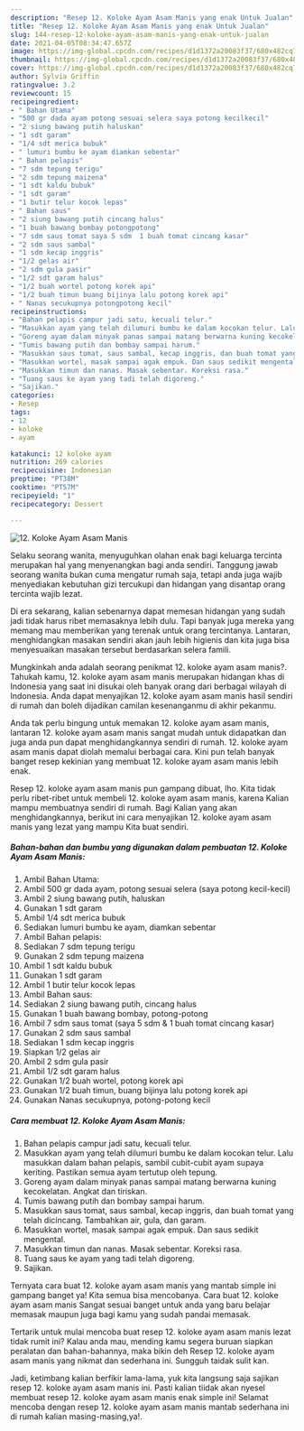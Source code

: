 ```yaml
---
description: "Resep 12. Koloke Ayam Asam Manis yang enak Untuk Jualan"
title: "Resep 12. Koloke Ayam Asam Manis yang enak Untuk Jualan"
slug: 144-resep-12-koloke-ayam-asam-manis-yang-enak-untuk-jualan
date: 2021-04-05T08:34:47.657Z
image: https://img-global.cpcdn.com/recipes/d1d1372a20083f37/680x482cq70/12-koloke-ayam-asam-manis-foto-resep-utama.jpg
thumbnail: https://img-global.cpcdn.com/recipes/d1d1372a20083f37/680x482cq70/12-koloke-ayam-asam-manis-foto-resep-utama.jpg
cover: https://img-global.cpcdn.com/recipes/d1d1372a20083f37/680x482cq70/12-koloke-ayam-asam-manis-foto-resep-utama.jpg
author: Sylvia Griffin
ratingvalue: 3.2
reviewcount: 15
recipeingredient:
- " Bahan Utama"
- "500 gr dada ayam potong sesuai selera saya potong kecilkecil"
- "2 siung bawang putih haluskan"
- "1 sdt garam"
- "1/4 sdt merica bubuk"
- " lumuri bumbu ke ayam diamkan sebentar"
- " Bahan pelapis"
- "7 sdm tepung terigu"
- "2 sdm tepung maizena"
- "1 sdt kaldu bubuk"
- "1 sdt garam"
- "1 butir telur kocok lepas"
- " Bahan saus"
- "2 siung bawang putih cincang halus"
- "1 buah bawang bombay potongpotong"
- "7 sdm saus tomat saya 5 sdm  1 buah tomat cincang kasar"
- "2 sdm saus sambal"
- "1 sdm kecap inggris"
- "1/2 gelas air"
- "2 sdm gula pasir"
- "1/2 sdt garam halus"
- "1/2 buah wortel potong korek api"
- "1/2 buah timun buang bijinya lalu potong korek api"
- " Nanas secukupnya potongpotong kecil"
recipeinstructions:
- "Bahan pelapis campur jadi satu, kecuali telur."
- "Masukkan ayam yang telah dilumuri bumbu ke dalam kocokan telur. Lalu masukkan dalam bahan pelapis, sambil cubit-cubit ayam supaya keriting. Pastikan semua ayam tertutup oleh tepung."
- "Goreng ayam dalam minyak panas sampai matang berwarna kuning kecokelatan. Angkat dan tiriskan."
- "Tumis bawang putih dan bombay sampai harum."
- "Masukkan saus tomat, saus sambal, kecap inggris, dan buah tomat yang telah dicincang. Tambahkan air, gula, dan garam."
- "Masukkan wortel, masak sampai agak empuk. Dan saus sedikit mengental."
- "Masukkan timun dan nanas. Masak sebentar. Koreksi rasa."
- "Tuang saus ke ayam yang tadi telah digoreng."
- "Sajikan."
categories:
- Resep
tags:
- 12
- koloke
- ayam

katakunci: 12 koloke ayam 
nutrition: 269 calories
recipecuisine: Indonesian
preptime: "PT38M"
cooktime: "PT57M"
recipeyield: "1"
recipecategory: Dessert

---
```



![12. Koloke Ayam Asam Manis](https://img-global.cpcdn.com/recipes/d1d1372a20083f37/680x482cq70/12-koloke-ayam-asam-manis-foto-resep-utama.jpg)

Selaku seorang wanita, menyuguhkan olahan enak bagi keluarga tercinta merupakan hal yang menyenangkan bagi anda sendiri. Tanggung jawab seorang  wanita bukan cuma mengatur rumah saja, tetapi anda juga wajib menyediakan kebutuhan gizi tercukupi dan hidangan yang disantap orang tercinta wajib lezat.

Di era  sekarang, kalian sebenarnya dapat memesan hidangan yang sudah jadi tidak harus ribet memasaknya lebih dulu. Tapi banyak juga mereka yang memang mau memberikan yang terenak untuk orang tercintanya. Lantaran, menghidangkan masakan sendiri akan jauh lebih higienis dan kita juga bisa menyesuaikan masakan tersebut berdasarkan selera famili. 



Mungkinkah anda adalah seorang penikmat 12. koloke ayam asam manis?. Tahukah kamu, 12. koloke ayam asam manis merupakan hidangan khas di Indonesia yang saat ini disukai oleh banyak orang dari berbagai wilayah di Indonesia. Anda dapat menyajikan 12. koloke ayam asam manis hasil sendiri di rumah dan boleh dijadikan camilan kesenanganmu di akhir pekanmu.

Anda tak perlu bingung untuk memakan 12. koloke ayam asam manis, lantaran 12. koloke ayam asam manis sangat mudah untuk didapatkan dan juga anda pun dapat menghidangkannya sendiri di rumah. 12. koloke ayam asam manis dapat diolah memalui berbagai cara. Kini pun telah banyak banget resep kekinian yang membuat 12. koloke ayam asam manis lebih enak.

Resep 12. koloke ayam asam manis pun gampang dibuat, lho. Kita tidak perlu ribet-ribet untuk membeli 12. koloke ayam asam manis, karena Kalian mampu membuatnya sendiri di rumah. Bagi Kalian yang akan menghidangkannya, berikut ini cara menyajikan 12. koloke ayam asam manis yang lezat yang mampu Kita buat sendiri.

<!--inarticleads1-->

##### Bahan-bahan dan bumbu yang digunakan dalam pembuatan 12. Koloke Ayam Asam Manis:

1. Ambil  Bahan Utama:
1. Ambil 500 gr dada ayam, potong sesuai selera (saya potong kecil-kecil)
1. Ambil 2 siung bawang putih, haluskan
1. Gunakan 1 sdt garam
1. Ambil 1/4 sdt merica bubuk
1. Sediakan  lumuri bumbu ke ayam, diamkan sebentar
1. Ambil  Bahan pelapis:
1. Sediakan 7 sdm tepung terigu
1. Gunakan 2 sdm tepung maizena
1. Ambil 1 sdt kaldu bubuk
1. Gunakan 1 sdt garam
1. Ambil 1 butir telur kocok lepas
1. Ambil  Bahan saus:
1. Sediakan 2 siung bawang putih, cincang halus
1. Gunakan 1 buah bawang bombay, potong-potong
1. Ambil 7 sdm saus tomat (saya 5 sdm &amp; 1 buah tomat cincang kasar)
1. Gunakan 2 sdm saus sambal
1. Sediakan 1 sdm kecap inggris
1. Siapkan 1/2 gelas air
1. Ambil 2 sdm gula pasir
1. Ambil 1/2 sdt garam halus
1. Gunakan 1/2 buah wortel, potong korek api
1. Gunakan 1/2 buah timun, buang bijinya lalu potong korek api
1. Gunakan  Nanas secukupnya, potong-potong kecil




<!--inarticleads2-->

##### Cara membuat 12. Koloke Ayam Asam Manis:

1. Bahan pelapis campur jadi satu, kecuali telur.
1. Masukkan ayam yang telah dilumuri bumbu ke dalam kocokan telur. Lalu masukkan dalam bahan pelapis, sambil cubit-cubit ayam supaya keriting. Pastikan semua ayam tertutup oleh tepung.
1. Goreng ayam dalam minyak panas sampai matang berwarna kuning kecokelatan. Angkat dan tiriskan.
1. Tumis bawang putih dan bombay sampai harum.
1. Masukkan saus tomat, saus sambal, kecap inggris, dan buah tomat yang telah dicincang. Tambahkan air, gula, dan garam.
1. Masukkan wortel, masak sampai agak empuk. Dan saus sedikit mengental.
1. Masukkan timun dan nanas. Masak sebentar. Koreksi rasa.
1. Tuang saus ke ayam yang tadi telah digoreng.
1. Sajikan.




Ternyata cara buat 12. koloke ayam asam manis yang mantab simple ini gampang banget ya! Kita semua bisa mencobanya. Cara buat 12. koloke ayam asam manis Sangat sesuai banget untuk anda yang baru belajar memasak maupun juga bagi kamu yang sudah pandai memasak.

Tertarik untuk mulai mencoba buat resep 12. koloke ayam asam manis lezat tidak rumit ini? Kalau anda mau, mending kamu segera buruan siapkan peralatan dan bahan-bahannya, maka bikin deh Resep 12. koloke ayam asam manis yang nikmat dan sederhana ini. Sungguh taidak sulit kan. 

Jadi, ketimbang kalian berfikir lama-lama, yuk kita langsung saja sajikan resep 12. koloke ayam asam manis ini. Pasti kalian tiidak akan nyesel membuat resep 12. koloke ayam asam manis enak simple ini! Selamat mencoba dengan resep 12. koloke ayam asam manis mantab sederhana ini di rumah kalian masing-masing,ya!.

